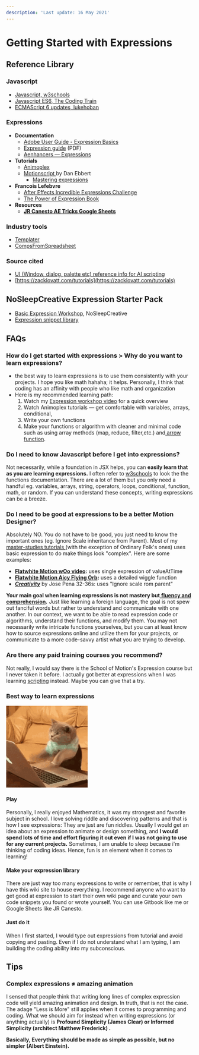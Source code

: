 ```yaml
---
description: 'Last update: 16 May 2021'
---
```


# Getting Started with Expressions

## Reference Library

### **Javascript**

* [Javascript, w3schools](https://www.w3schools.com/js/js\_object\_definition.asp)
* [Javascript ES6, The Coding Train](https://thecodingtrain.com/Tutorials/16-javascript-es6/)
* [ECMAScript 6 updates, lukehoban](https://github.com/lukehoban/es6features)

### Expressions

* **Documentation**
  * [Adobe User Guide - Expression Basics](https://helpx.adobe.com/after-effects/user-guide.html/after-effects/using/expression-basics.ug.html)
  * [Expression guide](https://readthedocs.org/projects/after-effects-expressions-guide/downloads/pdf/latest/) (PDF)
  * [Aenhancers — Expressions](http://expressions.aenhancers.com/)
* **Tutorials**
  * [Animoplex](https://www.youtube.com/channel/UCbfz\_keteqaKbpiRiS95Dqg)
  * [Motionscript ](http://www.motionscript.com/)by Dan Ebbert
    * [Mastering expressions](http://www.motionscript.com/mastering-expressions/table-of-contents.html)
* **Francois Lefebvre**
  * [After Effects Incredible Expressions Challenge](https://www.youtube.com/playlist?list=PLZAr8tT8TcsRj62nIO7ILCMitj5RKjsMf)
  * [The Power of Expression Book](https://aescripts.com/the-power-of-expression/)
* **Resources**
  * [**JR Canesto AE Tricks Google Sheets**](https://docs.google.com/spreadsheets/d/1a3ArTUHAJwVi-ObZofvz6IfrKbSGSENlaTIRTs8pAJU/edit#gid=0)

### **Industry tools**

* [Templater](https://dataclay.com/templater/)
* [CompsFromSpreadsheet](https://aescripts.com/compsfromspreadsheet/)

### Source cited

* [UI (Window, dialog, palette etc) reference info for AI scripting](https://forums.adobe.com/thread/1238745)
* [https://zacklovatt.com/tutorials](https://zacklovatt.com/tutorials)

## NoSleepCreative Expression Starter Pack

* [Basic Expression Workshop](https://youtu.be/aZ5F1eCm428), NoSleepCreative&#x20;
* [Expression snippet library](expressions/)

## FAQs

### How do I get started with expressions > Why do you want to learn expressions?

* the best way to learn expressions is to use them consistently with your projects. I hope you like math hahaha; it helps. Personally, I think that coding has an affinity with people who like math and organization
* Here is my recommended learning path:&#x20;
  1. Watch my [Expression workshop video](https://youtu.be/aZ5F1eCm428) for a quick overview
  2. Watch Animoplex tutorials — get comfortable with variables, arrays, conditional,&#x20;
  3. Write your own functions
  4. Make your functions or algorithm with cleaner and minimal code such as using array methods (map, reduce, filter,etc.) and[ arrow function](https://www.w3schools.com/js/js\_arrow\_function.asp).

### Do I need to know Javascript before I get into expressions?

Not necessarily,  while a foundation in JSX helps, you can **easily learn that as you are learning expressions.** I often refer to [w3schools](https://www.w3schools.com/js/) to look the the functions documentation. There are a lot of them but you only need a handful eg. variables, arrays, string, operators, loops, conditional, function, math, or random. If you can understand these concepts, writing expressions can be a breeze.&#x20;

### Do I need to be good at expressions to be a better Motion Designer?

Absolutely NO. You do not have to be good, you just need to know the important ones (eg. Ignore Scale inheritance from Parent). Most of my [master-studies tutorials ](https://www.youtube.com/playlist?list=PL1TQbviAEvf3C\_W2K-PE8mpOys2n9BDch)(with the exception of Ordinary Folk's ones) uses basic expression to do make things look "complex". Here are some examples:

* [**Flatwhite Motion wOo video**](https://www.youtube.com/watch?v=cLr1YDdqVxg\&t=16s)**:** uses single expression of valueAtTime
* [**Flatwhite Motion Aicy Flying Orb**](https://www.youtube.com/watch?v=HswPRuVbeSM\&t=80s)**:** uses a detailed wiggle function&#x20;
* [_**Creativity**_](https://vimeo.com/424805218) by Jose Pena 32-36s: uses "Ignore scale rom parent"

**Your main goal when learning expressions is not mastery but**[ **fluency and comprehension**](https://www.optilingo.com/blog/general/the-difference-between-proficiency-and-fluency/)_**.**_ Just like learning a foreign language, the goal is not spew out fanciful words but rather to understand and communicate with one another. In our context, we want to be able to read expression code or algorithms, understand their functions, and modify them. You may not necessarily write intricate functions yourselves, but you can at least know how to source expressions online and utilize them for your projects, or communicate to a more code-savvy artist what you are trying to develop.

### Are there any paid training courses you recommend?

Not really, I would say there is the School of Motion's Expression course but I never taken it before. I actually got better at expressions when I was learning [scripting](https://www.fxphd.com/details/196/) instead.  Maybe you can give that a try.&#x20;

### Best way to learn expressions

![](../.gitbook/assets/tenor.gif)

#### Play

Personally, I really enjoyed Mathematics, it was my strongest and favorite subject in school. I love solving riddle and discovering patterns and that is how I see expressions: They are just are fun riddles. Usually I would get an idea about an expression to animate or design something, and **I would spend lots of time and effort figuring it out even if I was not going to use for any current projects.**  Sometimes, I am unable to sleep because i'm thinking of coding ideas. Hence, fun is an element when it comes to learning!

#### Make your expression library

There are just way too many expressions to write or remember, that is why I have this wiki site to house everything. I recommend anyone who want to get good at expression to start their own wiki page and curate your own code snippets you found or wrote yourself. You can use Gitbook like me or Google Sheets like JR Canesto.

#### **Just do it**

When I first started, I would type out expressions from tutorial and avoid copying and pasting. Even if I do not understand what I am typing, I am building the coding ability into my subconscious.&#x20;

## Tips

### Complex expressions ≠ amazing animation

I sensed that people think that writing long lines of complex expression code will yield amazing animation and design. In truth, that is not the case. The adage "Less is More" still applies when it comes to programming and coding. What we should aim for instead when writing expressions  (or anything actually) is **Profound Simplicity (James Clear) or Informed Simplicity (architect Matthew Frederick) .**&#x20;

**Basically, Everything should be made as simple as possible, but no simpler (Albert Einstein).** &#x20;
